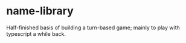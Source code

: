 # name-library
Half-finished basis of building a turn-based game; mainly to play with typescript a while back.
